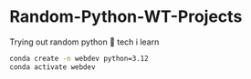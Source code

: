 # Random-Python-WT-Projects

Trying out random python :snake: tech i learn

``` bash
conda create -n webdev python=3.12
conda activate webdev
```
